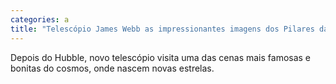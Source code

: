 ```yaml
---
categories: a
title: "Telescópio James Webb as impressionantes imagens dos Pilares da Criação"
---
```

Depois do Hubble, novo telescópio visita uma das cenas mais famosas e bonitas do cosmos, onde nascem novas estrelas.